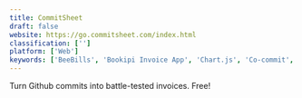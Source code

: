 ```yaml
---
title: CommitSheet
draft: false 
website: https://go.commitsheet.com/index.html
classification: ['']
platform: ['Web']
keywords: ['BeeBills', 'Bookipi Invoice App', 'Chart.js', 'Co-commit', 'CodeZen', 'Commits.io', 'Designer Emojis', 'GitHub Gardener', 'Gitmoji', 'Golden Hour Invoice Builder', 'Invoice', 'Invoice Maker', 'Invoice Template', 'Invoice.to', 'InvoiceApp', 'Kite', 'Manta', 'Unpayd', 'Viewpost Invoice', 'gitsome']
---
```

Turn Github commits into battle-tested invoices. Free!